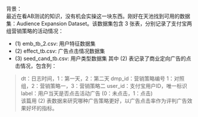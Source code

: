 背景：  
最近在看AB测试的知识，没有机会实操这一块东西。刚好在天池找到可用的数据集：Audience Expansion Dataset。该数据集包含 3 张表，分别记录了支付宝两组营销策略的活动情况：
- (1) emb_tb_2.csv: 用户特征数据集
- (2) effect_tb.csv: 广告点击情况数据集
- (3) seed_cand_tb.csv: 用户类型数据集
其中 (2) 表记录了商业定向广告的点击情况，包含列：   
> dt：日志时间，1：第一天，2：第二天
> dmp_id：营销策略编号 1：对照组，2：营销策略一，3：营销策略二
> user_id：支付宝用户ID，唯一标识
> label：用户当天是否点击活动广告 (0：未点击，1：点击)  
该篇用 (2) 表数据来研究哪种广告策略更好，以广告点击率作为评判广告效果好坏的指标。  
